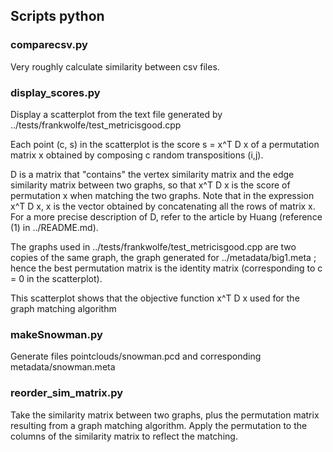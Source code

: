 ## Scripts python
### comparecsv.py
Very roughly calculate similarity between csv files.

### display_scores.py
Display a scatterplot from the text file generated by ../tests/frankwolfe/test_metricisgood.cpp

Each point (c, s) in the scatterplot is the score s = x^T D x of a permutation matrix x obtained by composing c random transpositions (i,j).

D is a matrix that "contains" the vertex similarity matrix and the edge similarity matrix between two graphs, so that x^T D x is the score of permutation x when matching the two graphs. Note that in the expression x^T D x, x is the vector obtained by concatenating all the rows of matrix x. For a more precise description of D, refer to the article by Huang (reference (1) in ../README.md).

The graphs used in ../tests/frankwolfe/test_metricisgood.cpp are two copies of the same graph, the graph generated for ../metadata/big1.meta ; hence the best permutation matrix is the identity matrix (corresponding to c = 0 in the scatterplot).

This scatterplot shows that the objective function x^T D x used for the graph matching algorithm

### makeSnowman.py
Generate files pointclouds/snowman.pcd and corresponding metadata/snowman.meta

### reorder_sim_matrix.py
Take the similarity matrix between two graphs, plus the permutation matrix resulting from a graph matching algorithm. Apply the permutation to the columns of the similarity matrix to reflect the matching.
